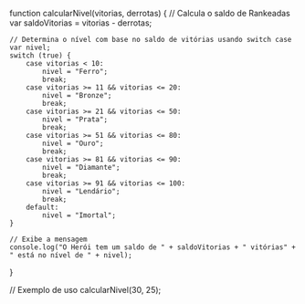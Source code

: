 function calcularNivel(vitorias, derrotas) {
    // Calcula o saldo de Rankeadas
    var saldoVitorias = vitorias - derrotas;

    // Determina o nível com base no saldo de vitórias usando switch case
    var nivel;
    switch (true) {
        case vitorias < 10:
            nivel = "Ferro";
            break;
        case vitorias >= 11 && vitorias <= 20:
            nivel = "Bronze";
            break;
        case vitorias >= 21 && vitorias <= 50:
            nivel = "Prata";
            break;
        case vitorias >= 51 && vitorias <= 80:
            nivel = "Ouro";
            break;
        case vitorias >= 81 && vitorias <= 90:
            nivel = "Diamante";
            break;
        case vitorias >= 91 && vitorias <= 100:
            nivel = "Lendário";
            break;
        default:
            nivel = "Imortal";
    }

    // Exibe a mensagem
    console.log("O Herói tem um saldo de " + saldoVitorias + " vitórias" + " está no nível de " + nivel);
}

// Exemplo de uso
calcularNivel(30, 25); 

